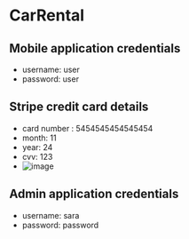 # CarRental

## Mobile application credentials

- username: user
- password: user

## Stripe credit card details
- card number : 5454545454545454
- month: 11
- year: 24
- cvv: 123
- ![image](https://user-images.githubusercontent.com/66127655/173397530-2fd9bba1-3c39-4673-86fe-cc3a39ac093c.png)


## Admin application credentials

- username: sara
- password: password

